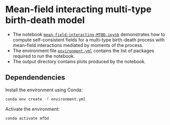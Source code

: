 # Mean-field interacting multi-type birth-death model

- The notebook [`mean-field-interacting-MTBD.ipynb`](mean-field-interacting-MTBD.ipynb)
demonstrates how to compute self-consistent fields for a multi-type birth-death process with mean-field interactions mediated by moments of the process.
- The environment file [`environment.yml`](environment.yml) contains the list of packages required to run the notebook.
- The output directory contains plots produced by the notebook.

## Dependendencies

Install the environment using Conda:
```bash
conda env create -f environment.yml
```

Activate the environment:
```bash
conda activate mfbd
```
